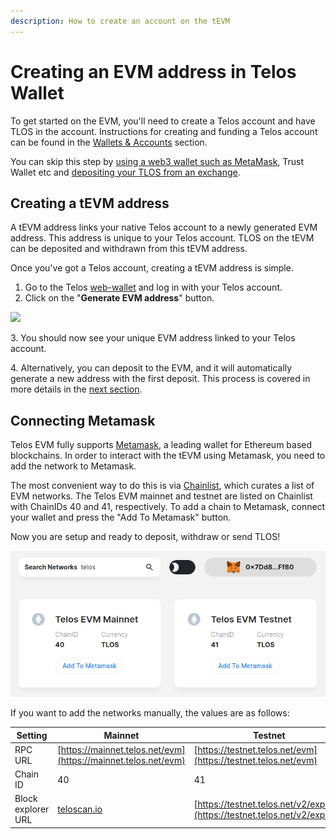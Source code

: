 ```yaml
---
description: How to create an account on the tEVM
---
```


# Creating an EVM address in Telos Wallet

To get started on the EVM, you'll need to create a Telos account and have TLOS in the account. Instructions for creating and funding a Telos account can be found in the [Wallets & Accounts](../../users/wallets.md) section.&#x20;

You can skip this step by [using a web3 wallet such as MetaMask](creating-an-evm-address-in-telos-wallet.md#connecting-metamask), Trust Wallet etc and [depositing your TLOS from an exchange](deposit-withdraw-and-send-tlos.md).

## Creating a tEVM address

A tEVM address links your native Telos account to a newly generated EVM address. This address is unique to your Telos account. TLOS on the tEVM can be deposited and withdrawn from this tEVM address.

Once you've got a Telos account, creating a tEVM address is simple.

1. Go to the Telos [web-wallet](https://wallet.telos.net) and log in with your Telos account.
2. Click on the "**Generate EVM address**" button.&#x20;

![](../../.gitbook/assets/EVM\_createaddr.png)

3\. You should now see your unique EVM address linked to your Telos account.

4\. Alternatively, you can deposit to the EVM, and it will automatically generate a new address with the first deposit. This process is covered in more details in the [next section](deposit-withdraw-and-send-tlos.md).

## Connecting Metamask

Telos EVM fully supports [Metamask](https://metamask.io), a leading wallet for Ethereum based blockchains. In order to interact with the tEVM using Metamask, you need to add the network to Metamask.&#x20;

The most convenient way to do this is via [Chainlist](https://chainlist.org), which curates a list of EVM networks. The Telos EVM mainnet and testnet are listed on Chainlist with ChainIDs 40 and 41, respectively. To add a chain to Metamask, connect your wallet and press the "Add To Metamask" button.

Now you are setup and ready to deposit, withdraw or send TLOS!

![The Telos EVM mainnet and testnet listed on Chainlist.](<../../.gitbook/assets/image (10).png>)

If you want to add the networks manually, the values are as follows:

| Setting            | Mainnet                                                        | Testnet                                                                      |
| ------------------ | -------------------------------------------------------------- | ---------------------------------------------------------------------------- |
| RPC URL            | [https://mainnet.telos.net/evm](https://mainnet.telos.net/evm) | [https://testnet.telos.net/evm](https://testnet.telos.net/evm)               |
| Chain ID           | 40                                                             | 41                                                                           |
| Block explorer URL | [teloscan.io](https://www.teloscan.io)                         | [https://testnet.telos.net/v2/explore](https://testnet.telos.net/v2/explore) |
